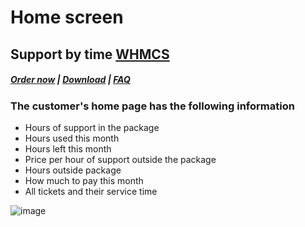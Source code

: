 # Home screen

## Support by time **[WHMCS](https://puqcloud.com/link.php?id=77)**

#####  [Order now](https://puqcloud.com/index.php?rp=/store/whmcs-module-support-by-time) | [Download](https://download.puqcloud.com/WHMCS/servers/PUQ_WHMCS-Support-by-time/) | [FAQ](https://faq.puqcloud.com/)

### The customer's home page has the following information

- Hours of support in the package
- Hours used this month
- Hours left this month
- Price per hour of support outside the package
- Hours outside package
- How much to pay this month
- All tickets and their service time

![image](https://user-images.githubusercontent.com/81689153/226856453-332d87d1-61f0-45df-8e25-8a5b9238f737.png)
